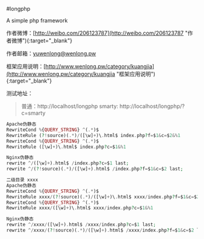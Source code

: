 #longphp

A simple php framework

作者微博：[http://weibo.com/206123787](http://weibo.com/206123787 "作者微博"){:target="_blank"}

作者邮箱：<yuwenlong@wenlong.pw>

框架应用说明：[http://www.wenlong.pw/category/kuangjia](http://www.wenlong.pw/category/kuangjia "框架应用说明"){:target="_blank"}

测试地址：
> 普通：http://localhost/longphp
> smarty: http://localhost/longphp/?c=smarty

```php
Apache伪静态
RewriteCond %{QUERY_STRING} ^(.*)$
RewriteRule (?!source)(.*)/([\w]+)\.html$ index.php?f=$1&c=$2&%1
RewriteCond %{QUERY_STRING} ^(.*)$
RewriteRule ([\w]+)\.html$ index.php?c=$1&%1

Nginx伪静态
rewrite ^/([\w]+).html$ /index.php?c=$1 last;
rewrite ^/(?!source)(.*)/([\w]+).html$ /index.php?f=$1&c=$2 last;

二级目录 xxxx
Apache伪静态
RewriteCond %{QUERY_STRING} ^(.*)$
RewriteRule xxxx/(?!source)(.*)/([\w]+)\.html$ xxxx/index.php?f=$1&c=$2&%1
RewriteCond %{QUERY_STRING} ^(.*)$
RewriteRule xxxx/([\w]+)\.html$ xxxx/index.php?c=$1&%1

Nginx伪静态
rewrite ^/xxxx/([\w]+).html$ /xxxx/index.php?c=$1 last;
rewrite ^/xxxx/(?!source)(.*)/([\w]+).html$ /xxxx/index.php?f=$1&c=$2 last;
```
